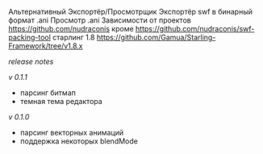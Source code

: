 Альтернативный Экспортёр/Просмотрщик
Экспортёр swf в бинарный формат .ani
Просмотр .ani
Зависимости от проектов
https://github.com/nudraconis
кроме https://github.com/nudraconis/swf-packing-tool
старлинг 1.8
https://github.com/Gamua/Starling-Framework/tree/v1.8.x

*release notes*

*v 0.1.1*
- парсинг битмап
- темная тема редактора


*v 0.1.0*
- парсинг векторных анимаций
- поддержка некоторых blendMode

